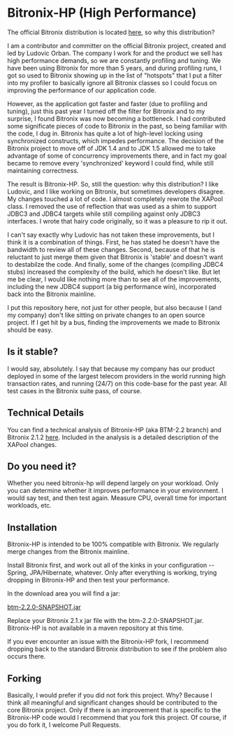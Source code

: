 Bitronix-HP (High Performance)
==============================

The official Bitronix distribution is located [here](http://docs.codehaus.org/display/BTM/Home), so why this distribution?

I am a contributor and committer on the official Bitronix project, created and led by Ludovic Orban.  The company I work for and the product we sell has high performance demands, so we are constantly profiling and tuning.  We have been using Bitronix for more than 5 years, and during profiling runs, I got so used to Bitronix showing up in the list of "hotspots" that I put a filter into my profiler to basically ignore all Bitronix classes so I could focus on improving the performance of our application code.

However, as the application got faster and faster (due to profiling and tuning), just this past year I turned off the filter for Bitronix and to my surprise, I found Bitronix was now becoming a bottleneck.  I had contributed some significate pieces of code to Bitronix in the past, so being familiar with the code, I dug in.  Bitronix has quite a lot of high-level locking using synchronized constructs, which impedes performance.  The decision of the Bitronix project to move off of JDK 1.4 and to JDK 1.5 allowed me to take advantage of some of concurrency improvements there, and in fact my goal became to remove every 'synchronized' keyword I could find, while still maintaining correctness.

The result is Bitronix-HP.  So, still the question: why this distribution?  I like Ludovic, and I like working on Bitronix, but sometimes developers disagree.  My changes touched a lot of code.  I almost completely rewrote the XAPool class.  I removed the use of reflection that was used as a shim to support JDBC3 and JDBC4 targets while still compiling against only JDBC3 interfaces.  I wrote that hairy code originally, so it was a pleasure to rip it out.

I can't say exactly why Ludovic has not taken these improvements, but I think it is a combination of things.  First, he has stated he doesn't have the bandwidth to review all of these changes.  Second, because of that he is reluctant to just merge them given that Bitronix is 'stable' and doesn't want to destabilze the code.  And finally, some of the changes (compiling JDBC4 stubs) increased the complexity of the build, which he doesn't like.  But let me be clear, I would like nothing more than to see all of the improvements, including the new JDBC4 support (a big performance win), incorporated back into the Bitronix mainline.

I put this repository here, not just for other people, but also because I (and my company) don't like sitting on private changes to an open source project.  If I get hit by a bus, finding the improvements we made to Bitronix should be easy.

Is it stable?
-------------
I would say, absolutely.  I say that because my company has our product deployed in some of the largest telecom providers in the world running high transaction rates, and running (24/7) on this code-base for the past year.  All test cases in the Bitronix suite pass, of course.

Technical Details
-----------------
You can find a technical analysis of Bitronix-HP (aka BTM-2.2 branch) and Bitronix 2.1.2 [here](http://docs.codehaus.org/display/BTM/BTM-2.2).  Included in the analysis is a detailed description of the XAPool changes.

Do you need it?
---------------
Whether you need bitronix-hp will depend largely on your workload.  Only you can determine whether it improves performance in your environment.  I would say test, and then test again.  Measure CPU, overall time for important workloads, etc.

Installation
------------
Bitronix-HP is intended to be 100% compatible with Bitronix.  We regularly merge changes from the Bitronix mainline.

Install Bitronix first, and work out all of the kinks in your configuration -- Spring, JPA/Hibernate, whatever.  Only after everything is working, trying dropping in Bitronix-HP and then test your performance.

In the download area you will find a jar:

[btm-2.2.0-SNAPSHOT.jar](https://github.com/downloads/brettwooldridge/bitronix-hp/btm-2.2.0-SNAPSHOT.jar)

Replace your Bitronix 2.1.x jar file with the btm-2.2.0-SNAPSHOT.jar.  Bitronix-HP is not available in a maven repository at this time.

If you ever encounter an issue with the Bitronix-HP fork, I recommend dropping back to the standard Bitronix distribution to see if the problem also occurs there.

Forking
-------
Basically, I would prefer if you did not fork this project.  Why?  Because I think all meaningful and significant changes should be contributed to the core Bitronix project.  Only if there is an improvement that is specific to the Bitronix-HP code would I recommend that you fork this project.  Of course, if you do fork it, I welcome Pull Requests.
